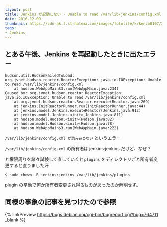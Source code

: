 ```yaml
---
layout: post
title: Jenkins が起動しない - Unable to read /var/lib/jenkins/config.xml -
date: 2016-12-09
thumbnail: https://cdn-ak.f.st-hatena.com/images/fotolife/k/kenzo0107/20161209/20161209135407.png
tags:
- Jenkins
---
```


## とある午後、Jenkins を再起動したときに出たエラー

```
hudson.util.HudsonFailedToLoad: org.jvnet.hudson.reactor.ReactorException: java.io.IOException: Unable to read /var/lib/jenkins/config.xml
	at hudson.WebAppMain$3.run(WebAppMain.java:234)
Caused by: org.jvnet.hudson.reactor.ReactorException: java.io.IOException: Unable to read /var/lib/jenkins/config.xml
	at org.jvnet.hudson.reactor.Reactor.execute(Reactor.java:269)
	at jenkins.InitReactorRunner.run(InitReactorRunner.java:44)
	at jenkins.model.Jenkins.executeReactor(Jenkins.java:912)
	at jenkins.model.Jenkins.<init>(Jenkins.java:811)
	at hudson.model.Hudson.<init>(Hudson.java:82)
	at hudson.model.Hudson.<init>(Hudson.java:78)
	at hudson.WebAppMain$3.run(WebAppMain.java:222)
```

`/var/lib/jenkins/config.xml が読み込めない` というエラー

`/var/lib/jenkins/config.xml` の所有者は jenkins:jenkins だけど、なぜ？

と権限周りを諸々試験して直していくと
`plugins` をディレクトリごと所有者変更すると直りました汗

```
$ sudo chown -R jenkins:jenkins /var/lib/jenkins/plugins
```

plugin の挙動で何か所有者変更され得るものがあったのか解明せず。

## 同様の事象の記事を見つけたので参照

{% linkPreview https://bugs.debian.org/cgi-bin/bugreport.cgi?bug=764711 _blank %}
